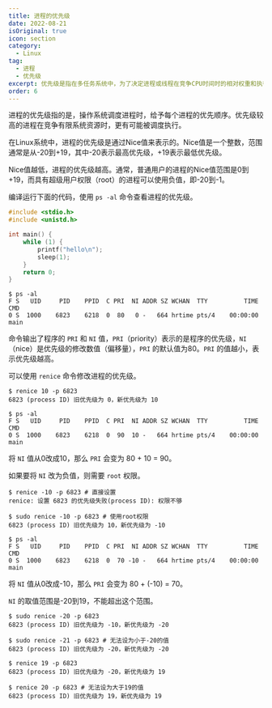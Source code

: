 ```yaml
---
title: 进程的优先级
date: 2022-08-21
isOriginal: true
icon: section
category:
  - Linux
tag:
  - 进程
  - 优先级
excerpt: 优先级是指在多任务系统中，为了决定进程或线程在竞争CPU时间时的相对权重和执行顺序而设定的相对值或级别。
order: 6
---
```


进程的优先级指的是，操作系统调度进程时，给予每个进程的优先顺序。优先级较高的进程在竞争有限系统资源时，更有可能被调度执行。

在Linux系统中，进程的优先级是通过Nice值来表示的。Nice值是一个整数，范围通常是从-20到+19，其中-20表示最高优先级，+19表示最低优先级。

Nice值越低，进程的优先级越高。通常，普通用户的进程的Nice值范围是0到+19，而具有超级用户权限（root）的进程可以使用负值，即-20到-1。

编译运行下面的代码，使用 `ps -al` 命令查看进程的优先级。

~~~c
#include <stdio.h>
#include <unistd.h>

int main() {
    while (1) {
        printf("hello\n");
        sleep(1);
    }
    return 0;
}
~~~

~~~text:no-line-numbers
$ ps -al
F S   UID     PID    PPID  C PRI  NI ADDR SZ WCHAN  TTY          TIME CMD
0 S  1000    6823    6218  0  80   0 -   664 hrtime pts/4    00:00:00 main
~~~

命令输出了程序的 `PRI` 和 `NI` 值，`PRI`（priority）表示的是程序的优先级，`NI`（nice）是优先级的修改数值（偏移量），`PRI` 的默认值为80。`PRI` 的值越小，表示优先级越高。

可以使用 `renice` 命令修改进程的优先级。

~~~text:no-line-numbers
$ renice 10 -p 6823
6823 (process ID) 旧优先级为 0，新优先级为 10

$ ps -al
F S   UID     PID    PPID  C PRI  NI ADDR SZ WCHAN  TTY          TIME CMD
0 S  1000    6823    6218  0  90  10 -   664 hrtime pts/4    00:00:00 main
~~~

将 `NI` 值从0改成10，那么 `PRI` 会变为 80 + 10 = 90。

如果要将 `NI` 改为负值，则需要 `root` 权限。

~~~text:no-line-numbers
$ renice -10 -p 6823 # 直接设置
renice: 设置 6823 的优先级失败(process ID): 权限不够

$ sudo renice -10 -p 6823 # 使用root权限
6823 (process ID) 旧优先级为 10，新优先级为 -10

$ ps -al
F S   UID     PID    PPID  C PRI  NI ADDR SZ WCHAN  TTY          TIME CMD
0 S  1000    6823    6218  0  70 -10 -   664 hrtime pts/4    00:00:00 main
~~~

将 `NI` 值从0改成-10，那么 `PRI` 会变为 80 + (-10) = 70。

`NI` 的取值范围是-20到19，不能超出这个范围。

~~~text:no-line-numbers
$ sudo renice -20 -p 6823
6823 (process ID) 旧优先级为 -10，新优先级为 -20

$ sudo renice -21 -p 6823 # 无法设为小于-20的值
6823 (process ID) 旧优先级为 -20，新优先级为 -20

$ renice 19 -p 6823
6823 (process ID) 旧优先级为 -20，新优先级为 19

$ renice 20 -p 6823 # 无法设为大于19的值
6823 (process ID) 旧优先级为 19，新优先级为 19
~~~
